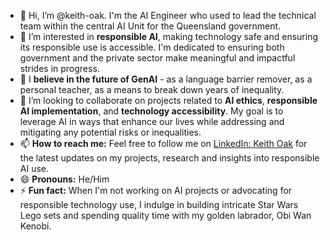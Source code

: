 - 👋 Hi, I’m @keith-oak. I'm the AI Engineer who used to lead the technical team within the central AI Unit for the Queensland government.
- 👀 I’m interested in **responsible AI**, making technology safe and ensuring its responsible use is accessible. I'm dedicated to ensuring both government and the private sector make meaningful and impactful strides in progress.
- 🌱 I **believe in the future of GenAI** - as a language barrier remover, as a personal teacher, as a means to break down years of inequality.
- 💞️ I’m looking to collaborate on projects related to **AI ethics**, **responsible AI implementation**, and **technology accessibility**. My goal is to leverage AI in ways that enhance our lives while addressing and mitigating any potential risks or inequalities.
- 📫 **How to reach me:** Feel free to follow me on [LinkedIn: Keith Oak](https://www.linkedin.com/in/keithoak) for the latest updates on my projects, research and insights into responsible AI use.
- 😄 **Pronouns:** He/Him
- ⚡ **Fun fact:** When I'm not working on AI projects or advocating for responsible technology use, I indulge in building intricate Star Wars Lego sets and spending quality time with my golden labrador, Obi Wan Kenobi.
